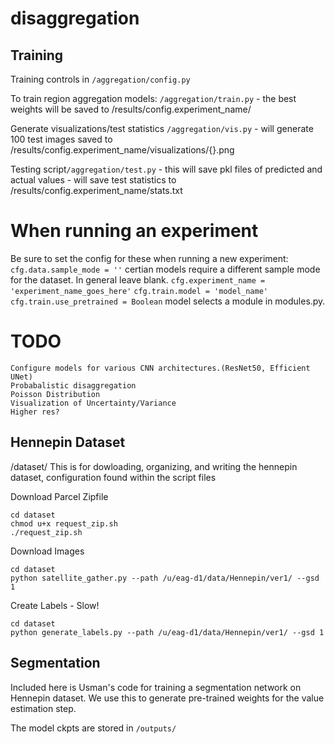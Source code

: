# disaggregation

## Training
Training controls in ```/aggregation/config.py```

To train region aggregation models:
```/aggregation/train.py```
    - the best weights will be saved to /results/config.experiment_name/

Generate visualizations/test statistics ```/aggregation/vis.py``` 
    - will generate 100 test images saved to /results/config.experiment_name/visualizations/{}.png

Testing script```/aggregation/test.py```
    - this will save pkl files of predicted and actual values
    - will save test statistics to /results/config.experiment_name/stats.txt

# When running an experiment
Be sure to set the config for these when running a new experiment:
```cfg.data.sample_mode = ''``` certian models require a different sample mode for the dataset. In general leave blank.
```cfg.experiment_name = 'experiment_name_goes_here'```
```cfg.train.model = 'model_name' ```
```cfg.train.use_pretrained = Boolean```
model selects a module in modules.py.

# TODO
    Configure models for various CNN architectures.(ResNet50, Efficient UNet)
    Probabalistic disaggregation
    Poisson Distribution
    Visualization of Uncertainty/Variance
    Higher res?

## Hennepin Dataset
/dataset/
This is for dowloading, organizing, and writing the hennepin dataset, 
configuration found within the script files

Download Parcel Zipfile
```
cd dataset
chmod u+x request_zip.sh
./request_zip.sh
```
Download Images
```
cd dataset
python satellite_gather.py --path /u/eag-d1/data/Hennepin/ver1/ --gsd 1
```
Create Labels - Slow!
```
cd dataset
python generate_labels.py --path /u/eag-d1/data/Hennepin/ver1/ --gsd 1
```
## Segmentation
Included here is Usman's code for training a segmentation network on Hennepin dataset.
We use this to generate pre-trained weights for the value estimation step.

The model ckpts are stored in ```/outputs/```